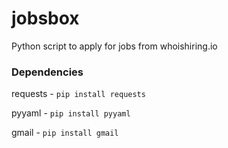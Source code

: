 # jobsbox
Python script to apply for jobs from whoishiring.io

### Dependencies
requests - `pip install requests`

pyyaml - `pip install pyyaml`

gmail - `pip install gmail`
